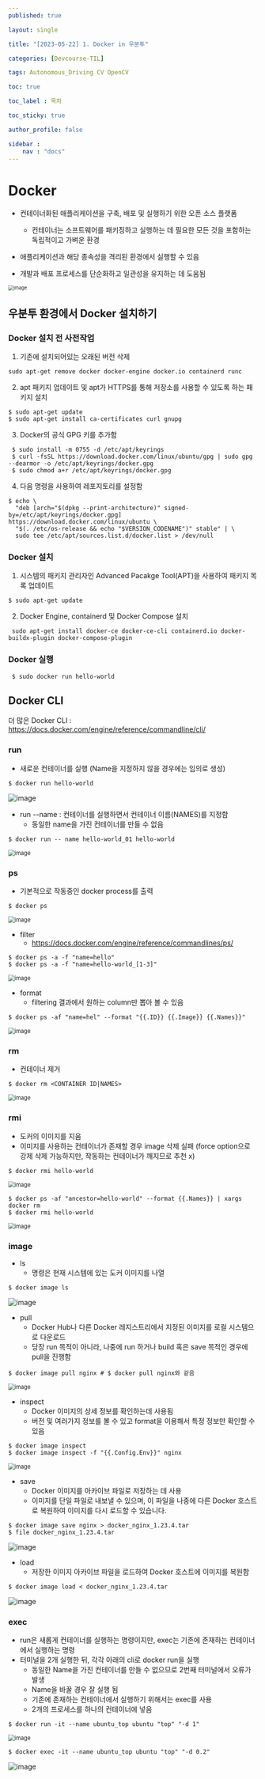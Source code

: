 ```yaml
---
published: true

layout: single

title: "[2023-05-22] 1. Docker in 우분투"

categories: [Devcourse-TIL]

tags: Autonomous_Driving CV OpenCV

toc: true

toc_label : 목차

toc_sticky: true

author_profile: false

sidebar :
    nav : "docs"
---
```


# Docker

- 컨테이너화된 애플리케이션을 구축, 배포 및 실행하기 위한 오픈 소스 플랫폼
  - 컨테이너는 소프트웨어를 패키징하고 실행하는 데 필요한 모든 것을 포함하는 독립적이고 가벼운 환경

- 애플리케이션과 해당 종속성을 격리된 환경에서 실행할 수 있음
- 개발과 배포 프로세스를 단순화하고 일관성을 유지하는 데 도움됨

<img src="https://blog.hyunsub.kim/covers/docker.png" alt="image" style="zoom: 67%;" />





## 우분투 환경에서 Docker 설치하기



### Docker 설치 전 사전작업

1. 기존에 설치되어있는 오래된 버전 삭제

```
sudo apt-get remove docker docker-engine docker.io containerd runc
```



2. apt 패키지 업데이트 및 apt가 HTTPS를 통해 저장소를 사용할 수 있도록 하는 패키지 설치

```
$ sudo apt-get update
$ sudo apt-get install ca-certificates curl gnupg
```



3. Docker의 공식 GPG 키를 추가함

```
 $ sudo install -m 0755 -d /etc/apt/keyrings
 $ curl -fsSL https://download.docker.com/linux/ubuntu/gpg | sudo gpg --dearmor -o /etc/apt/keyrings/docker.gpg
 $ sudo chmod a+r /etc/apt/keyrings/docker.gpg
```



4. 다음 명령을 사용하여 레포지토리를 설정함

```
$ echo \
  "deb [arch="$(dpkg --print-architecture)" signed-by=/etc/apt/keyrings/docker.gpg] https://download.docker.com/linux/ubuntu \
  "$(. /etc/os-release && echo "$VERSION_CODENAME")" stable" | \
  sudo tee /etc/apt/sources.list.d/docker.list > /dev/null
```



### Docker 설치

1. 시스템의 패키지 관리자인 Advanced Pacakge Tool(APT)을 사용하여 패키지 목록 업데이트 

```
$ sudo apt-get update
```



2. Docker Engine, containerd 및 Docker Compose 설치

```
 sudo apt-get install docker-ce docker-ce-cli containerd.io docker-buildx-plugin docker-compose-plugin
```



### Docker 실행

```
 $ sudo docker run hello-world
```





## Docker CLI

더 많은 Docker CLI : https://docs.docker.com/engine/reference/commandline/cli/



### run

- 새로운 컨테이너를 실행 (Name을 지정하지 않을 경우에는 임의로 생성)

```
$ docker run hello-world
```

<img src="https://github.com/shpark98/Projects/assets/116723552/b163c7de-986e-4786-9f61-bee52fd4e195" alt="image"  />



- run --name : 컨테이너를 실행하면서 컨테이너 이름(NAMES)를 지정함
  - 동일한 name을 가진 컨테이너를 만들 수 없음

```
$ docker run -- name hello-world_01 hello-world
```

<img src="https://github.com/shpark98/Projects/assets/116723552/b5316b5a-697c-4462-b75f-cb606b323e94" alt="image" style="zoom:80%;" />





### ps

- 기본적으로 작동중인 docker process를 출력

```
$ docker ps
```

<img src="https://github.com/shpark98/Projects/assets/116723552/a2a42d1a-2a87-4073-ac68-19a7719fe121" alt="image" style="zoom:80%;" />



- filter 
  - https://docs.docker.com/engine/reference/commandlines/ps/

```
$ docker ps -a -f "name=hello"
$ docker ps -a -f "name=hello-world_[1-3]"
```

<img src="https://github.com/shpark98/Projects/assets/116723552/ff13e621-527e-4a34-81b8-fbb82192673a" alt="image" style="zoom:80%;" />



- format 
  - filtering 결과에서 원하는 column만 뽑아 볼 수 있음

```
$ docker ps -af "name=hel" --format "{{.ID}} {{.Image}} {{.Names}}"
```

<img src="https://github.com/shpark98/Projects/assets/116723552/e34e1ff2-fd5e-4123-899f-ffa80a6fe39d" alt="image" style="zoom:80%;" />





### rm

- 컨테이너 제거

```
$ docker rm <CONTAINER ID|NAMES>
```

<img src="https://github.com/shpark98/Projects/assets/116723552/2cd66f02-0a8a-401f-96cc-6781140ac0e1" alt="image" style="zoom:80%;" />





### rmi

- 도커의 이미지를 지움
- 이미지를 사용하는 컨테이너가 존재할 경우 image 삭제 실패 (force option으로 강제 삭제 가능하지만, 작동하는 컨테이너가 깨지므로 추천 x)

```
$ docker rmi hello-world
```

<img src="https://github.com/shpark98/Projects/assets/116723552/a386fb07-8be2-4659-9748-f728ca63fe58" alt="image" style="zoom:80%;" />



```
$ docker ps -af "ancestor=hello-world" --format {{.Names}} | xargs docker rm
$ docker rmi hello-world
```

<img src="https://github.com/shpark98/Projects/assets/116723552/49e84c2b-6334-46e9-bcb2-5d3515ed9036" alt="image" style="zoom:80%;" />





### image

- ls 
  - 명령은 현재 시스템에 있는 도커 이미지를 나열

```
$ docker image ls
```

![image](https://github.com/shpark98/Projects/assets/116723552/73c78d29-e0a9-4b6d-a7da-74c8784e43d6)



- pull
  - Docker Hub나 다른 Docker 레지스트리에서 지정된 이미지를 로컬 시스템으로 다운로드
  - 당장 run 목적이 아니라, 나중에 run 하거나 build 혹은 save 목적인 경우에 pull을 진행함

```
$ docker image pull nginx # $ docker pull nginx와 같음
```

<img src="https://github.com/shpark98/Projects/assets/116723552/0d9c4c97-b70b-430d-ac7d-6b710c60071b" alt="image" style="zoom:80%;" />



- inspect
  - Docker 이미지의 상세 정보를 확인하는데 사용됨
  - 버전 및 여러가지 정보를 볼 수 있고 format을 이용해서 특정 정보만 확인할 수 있음

```
$ docker image inspect
$ docker image inspect -f "{{.Config.Env}}" nginx
```

<img src="https://github.com/shpark98/Projects/assets/116723552/84dd121a-ca50-4c4c-97d1-002b2e6b1e9e" alt="image" style="zoom:80%;" />



- save 
  - Docker 이미지를 아카이브 파일로 저장하는 데 사용
  - 이미지를 단일 파일로 내보낼 수 있으며, 이 파일을 나중에 다른 Docker 호스트로 복원하여 이미지를 다시 로드할 수 있습니다.

```
$ docker image save nginx > docker_nginx_1.23.4.tar
$ file docker_nginx_1.23.4.tar
```

![image](https://github.com/shpark98/Projects/assets/116723552/e7e67ecd-245b-4c7a-b230-6ab659007283)



- load
  - 저장한 이미지 아카이브 파일을 로드하여 Docker 호스트에 이미지를 복원함

```
$ docker image load < docker_nginx_1.23.4.tar
```

![image](https://github.com/shpark98/Projects/assets/116723552/7f0300c3-a67b-4ed5-a4fa-8eedf39be826)





### exec

- run은 새롭게 컨테이너를 실행하는 명령이지만, exec는 기존에 존재하는 컨테이너에서 실행하는 명령
- 터미널을 2개 실행한 뒤, 각각 아래의 cli로 docker run을 실행
  - 동일한 Name을 가진 컨테이너를 만들 수 없으므로 2번째 터미널에서 오류가 발생
  - Name을 바꿀 경우 잘 실행 됨
  - 기존에 존재하는 컨테이너에서 실행하기 위해서는 exec를 사용
  - 2개의 프로세스를 하나의 컨테이너에 넣음

```
$ docker run -it --name ubuntu_top ubuntu "top" "-d 1"
```

<img src="https://github.com/shpark98/Projects/assets/116723552/d82c6d97-7b8b-4e8b-a41b-66003ff171dd" alt="image" style="zoom:80%;" />

```
$ docker exec -it --name ubuntu_top ubuntu "top" "-d 0.2"
```

![image](https://github.com/shpark98/Projects/assets/116723552/971030db-d875-4596-8887-b59458f49961)
